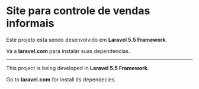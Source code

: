 <h1>Site para controle de vendas informais</h1>

Este projeto esta sendo desenvolvido em <strong>Laravel 5.5 Framework</strong>.

Va a <strong>laravel.com</strong> para instalar suas dependencias.

<hr>

This project is being developed in <strong>Laravel 5.5 Framework</strong>.

Go to <strong>laravel.com</strong> for install its dependecies.
